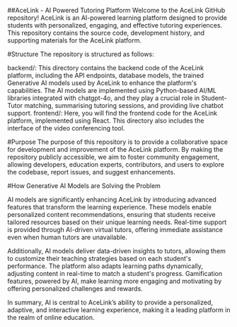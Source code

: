 ##AceLink - AI Powered Tutoring Platform
Welcome to the AceLink GitHub repository! AceLink is an AI-powered learning platform designed to provide students with personalized, engaging, and effective tutoring experiences. This repository contains the source code, development history, and supporting materials for the AceLink platform. 

#Structure
The repository is structured as follows:

backend/: This directory contains the backend code of the AceLink platform, including the API endpoints, database models, the trained Generative AI models used by AceLink to enhance the platform's capabilities. The AI models are implemented using Python-based AI/ML libraries integrated with chatgpt-4o, and they play a crucial role in Student-Tutor matching, summarising tutoring sessions, and providing live chatbot support.
frontend/: Here, you will find the frontend code for the AceLink platform, implemented using React. This directory also includes the interface of the video conferencing tool.
 
#Purpose
The purpose of this repository is to provide a collaborative space for development and improvement of the AceLink platform. By making the repository publicly accessible, we aim to foster community engagement, allowing developers, education experts, contributors, and users to explore the codebase, report issues, and suggest enhancements.

#How Generative AI Models are Solving the Problem

AI models are significantly enhancing AceLink by introducing advanced features that transform the learning experience. These models enable personalized content recommendations, ensuring that students receive tailored resources based on their unique learning needs. Real-time support is provided through AI-driven virtual tutors, offering immediate assistance even when human tutors are unavailable.

Additionally, AI models deliver data-driven insights to tutors, allowing them to customize their teaching strategies based on each student's performance. The platform also adapts learning paths dynamically, adjusting content in real-time to match a student's progress. Gamification features, powered by AI, make learning more engaging and motivating by offering personalized challenges and rewards.

In summary, AI is central to AceLink’s ability to provide a personalized, adaptive, and interactive learning experience, making it a leading platform in the realm of online education.
